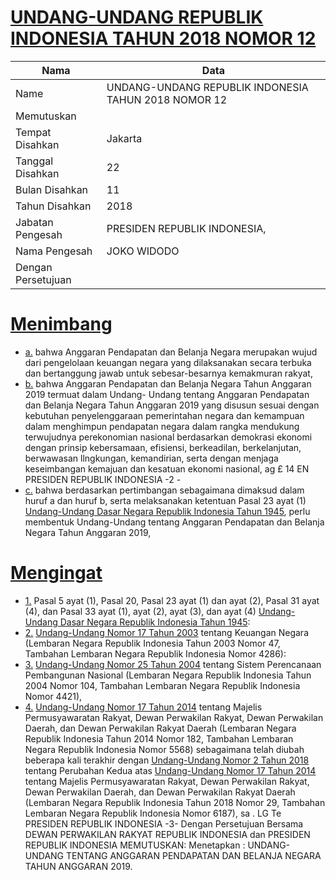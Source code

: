 # [UNDANG-UNDANG REPUBLIK INDONESIA TAHUN 2018 NOMOR 12](http://example.org/legal/document/uu/2018/12)

| Nama | Data |
| ------ | ----- |
|Name|UNDANG-UNDANG REPUBLIK INDONESIA TAHUN 2018 NOMOR 12|
|Memutuskan||
|Tempat Disahkan|Jakarta|
|Tanggal Disahkan|22|
|Bulan Disahkan|11|
|Tahun Disahkan|2018|
|Jabatan Pengesah|PRESIDEN REPUBLIK INDONESIA,|
|Nama Pengesah|JOKO WIDODO|
|Dengan Persetujuan||
# [Menimbang](http://example.org/legal/document/uu/2018/12/menimbang)

* [a.](http://example.org/legal/document/uu/2018/12/menimbang/point/a) bahwa Anggaran Pendapatan dan Belanja Negara merupakan wujud dari pengelolaan keuangan negara yang dilaksanakan secara terbuka dan bertanggung jawab untuk sebesar-besarnya kemakmuran rakyat,
* [b.](http://example.org/legal/document/uu/2018/12/menimbang/point/b) bahwa Anggaran Pendapatan dan Belanja Negara Tahun Anggaran 2019 termuat dalam Undang- Undang tentang Anggaran Pendapatan dan Belanja Negara Tahun Anggaran 2019 yang disusun sesuai dengan kebutuhan penyelenggaraan pemerintahan negara dan kemampuan dalam menghimpun pendapatan negara dalam rangka mendukung terwujudnya perekonomian nasional berdasarkan demokrasi ekonomi dengan prinsip kebersamaan, efisiensi, berkeadilan, berkelanjutan, berwawasan llngkungan, kemandirian, serta dengan menjaga keseimbangan kemajuan dan kesatuan ekonomi nasional, ag £ 14 EN PRESIDEN REPUBLIK INDONESIA -2 -
* [c.](http://example.org/legal/document/uu/2018/12/menimbang/point/c) bahwa berdasarkan pertimbangan sebagaimana dimaksud dalam huruf a dan huruf b, serta melaksanakan ketentuan Pasal 23 ayat (1) [Undang-Undang Dasar Negara Republik Indonesia Tahun 1945](http://example.org/legal/document/uu), perlu membentuk Undang-Undang tentang Anggaran Pendapatan dan Belanja Negara Tahun Anggaran 2019,
# [Mengingat](http://example.org/legal/document/uu/2018/12/mengingat)

* [1.](http://example.org/legal/document/uu/2018/12/mengingat/point/0001) Pasal 5 ayat (1), Pasal 20, Pasal 23 ayat (1) dan ayat (2), Pasal 31 ayat (4), dan Pasal 33 ayat (1), ayat (2), ayat (3), dan ayat (4) [Undang-Undang Dasar Negara Republik Indonesia Tahun 1945](http://example.org/legal/document/uu):
* [2.](http://example.org/legal/document/uu/2018/12/mengingat/point/0002) [Undang-Undang Nomor 17 Tahun 2003](http://example.org/legal/document/uu/2003/17) tentang Keuangan Negara (Lembaran Negara Republik Indonesia Tahun 2003 Nomor 47, Tambahan Lembaran Negara Republik Indonesia Nomor 4286):
* [3.](http://example.org/legal/document/uu/2018/12/mengingat/point/0003) [Undang-Undang Nomor 25 Tahun 2004](http://example.org/legal/document/uu/2004/25) tentang Sistem Perencanaan Pembangunan Nasional (Lembaran Negara Republik Indonesia Tahun 2004 Nomor 104, Tambahan Lembaran Negara Republik Indonesia Nomor 4421),
* [4.](http://example.org/legal/document/uu/2018/12/mengingat/point/0004) [Undang-Undang Nomor 17 Tahun 2014](http://example.org/legal/document/uu/2014/17) tentang Majelis Permusyawaratan Rakyat, Dewan Perwakilan Rakyat, Dewan Perwakilan Daerah, dan Dewan Perwakilan Rakyat Daerah (Lembaran Negara Republik Indonesia Tahun 2014 Nomor 182, Tambahan Lembaran Negara Republik Indonesia Nomor 5568) sebagaimana telah diubah beberapa kali terakhir dengan [Undang-Undang Nomor 2 Tahun 2018](http://example.org/legal/document/uu/2018/2) tentang Perubahan Kedua atas [Undang-Undang Nomor 17 Tahun 2014](http://example.org/legal/document/uu/2014/17) tentang Majelis Permusyawaratan Rakyat, Dewan Perwakilan Rakyat, Dewan Perwakilan Daerah, dan Dewan Perwakilan Rakyat Daerah (Lembaran Negara Republik Indonesia Tahun 2018 Nomor 29, Tambahan Lembaran Negara Republik Indonesia Nomor 6187), sa . LG Te PRESIDEN REPUBLIK INDONESIA -3- Dengan Persetujuan Bersama DEWAN PERWAKILAN RAKYAT REPUBLIK INDONESIA dan PRESIDEN REPUBLIK INDONESIA MEMUTUSKAN: Menetapkan : UNDANG-UNDANG TENTANG ANGGARAN PENDAPATAN DAN BELANJA NEGARA TAHUN ANGGARAN 2019.